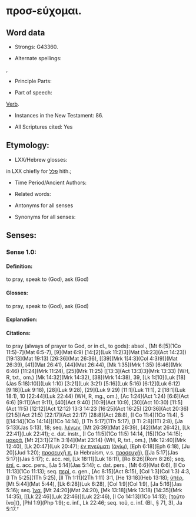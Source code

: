 # προσ-εύχομαι.

<!-- Status: S2=NeedsReview -->
<!-- Lexica used for edits: BDAG, FFM, LN, A-S -->

## Word data

* Strongs: G43360.

* Alternate spellings:

,

* Principle Parts: 


* Part of speech: 

[Verb](http://ugg.readthedocs.io/en/latest/verb.html).

* Instances in the New Testament: 86.

* All Scriptures cited: Yes

## Etymology: 


* LXX/Hebrew glosses: 

in LXX chiefly for [פלל](//en-uhl/H6419) hith.;

* Time Period/Ancient Authors: 


* Related words: 

* Antonyms for all senses

* Synonyms for all senses: 


## Senses:


### Sense  1.0: 

#### Definition: 

to pray, speak to (God), ask (God)

#### Glosses: 

to pray, speak to (God), ask (God)

#### Explanation: 


#### Citations: 

to pray (always of prayer to God, or in cl., to gods): absol., [Mt 6:[5](1Co 11:5)-7](Mat 6:5-7), [9](Mat 6:9) [14:[2](Luk 11:2)3](Mat [14:23](Act 14:23)) [19:13](Mat 19:13) [26:36](Mat 26:36), [[39](Mrk 1[4:3](Col 4:3)9)](Mat 26:39), [41](Mat 26:41), [44](Mat 26:44), [Mk 1:35](Mrk 1:35) [6:46](Mrk 6:46) [11:24](Mrk 11:24), [25](Mrk 11:25) [[13:3](Act 13:3)3](Mrk 13:33) (WH, R, txt., om.) [Mk 14:32](Mrk 14:32), [38](Mrk 14:38), 39, [Lk 1:[10](Luk [18](Jas 5:18):10)](Luk 1:10) [3:21](Luk 3:21) [5:16](Luk 5:16) [6:12](Luk 6:12) [9:18](Luk 9:18), [28](Luk 9:28), [29](Luk 9:29) [11:1](Luk 11:1), 2 [18:1](Luk 18:1), 10 [22:44](Luk 22:44) (WH, R, mg., om.), [Ac 1:24](Act 1:24) [6:6](Act 6:6) [9:11](Act 9:11), [40](Act 9:40) [10:9](Act 10:9), [30](Act 10:30) [11:5](Act 11:5) [12:12](Act 12:12) 13:3 14:23 [16:25](Act 16:25) [20:36](Act 20:36) [21:5](Act 21:5) [22:17](Act 22:17) [28:8](Act 28:8), [I Co 11:4](1Co 11:4), 5 [[14:14](1Co 14:14)](1Co 14:14), [I Th 5:17](1Th 5:17), [I Ti 2:8](1Ti 2:8), [Ja 5:13](Jas 5:13), 18; seq. [λέγων](), [Mt 26:39](Mat 26:39), [42](Mat 26:42), [Lk 22:41](Luk 22:41); c. dat. instr., [I Co 11:5](1Co 11:5) 14:14, [15](1Co 14:15); [μακρά](), [Mt 2[3:1](2Th 3:1)4](Mat 23:14) (WH, R, txt., om.), [Mk 12:40](Mrk 12:40), [Lk 20:47](Luk 20:47); [ἐν πνεύματι]() ([ἁγίῳ]()), [Eph 6:18](Eph 6:18), [Ju 20](Jud 1:20); [προσευχῇ π.]() (a Hebraism, v.s. [προσευχή]()), [[Ja 5:17](Jas 5:17)](Jas 5:17); c. acc. rei, [Lk 18:11](Luk 18:11), [Ro 8:26](Rom 8:26); seq. [ἐπί](), c. acc. pers., [Ja 5:14](Jas 5:14); c. dat. pers., [Mt 6:6](Mat 6:6), [I Co 11:13](1Co 11:13); seq. [περί](), c. gen., [Ac 8:15](Act 8:15), [Col 1:3](Col 1:3) 4:3, [I Th 5:25](1Th 5:25), [II Th 1:11](2Th 1:11) 3:1, [He 13:18](Heb 13:18); [ὑπέρ](), [Mt 5:44](Mat 5:44), [Lk 6:28](Luk 6:28), [Col 1:9](Col 1:9), [Ja 5:16](Jas 5:16); seq. [ἵνα](), [Mt 24:20](Mat 24:20), [Mk 13:18](Mrk 13:18) [14:35](Mrk 14:35), [[Lk 22:46](Luk 22:46)](Luk 22:46), [I Co 14:13](1Co 14:13); [[τοῦ]()το ἵνα](), [Phl 1:9](Php 1:9); c. inf., Lk 22:46; seq. τοῦ, c. inf. (Bl., § 71, 3), Ja 5:17.†